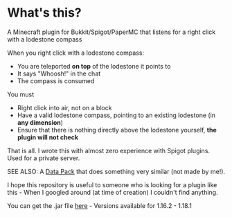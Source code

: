 # What's this?

A Minecraft plugin for Bukkit/Spigot/PaperMC that listens for a right click with a lodestone compass

When you right click with a lodestone compass:
- You are teleported **on top** of the lodestone it points to
- It says "Whoosh!" in the chat
- The compass is consumed

You must
- Right click into air, not on a block
- Have a valid lodestone compass, pointing to an existing lodestone (in **any dimension**)
- Ensure that there is nothing directly above the lodestone yourself, **the plugin will not check**

That is all. I wrote this with almost zero experience with Spigot plugins. Used for a private server.

SEE ALSO: A [Data Pack](https://github.com/NicolasBissig/Lodeport) that does something very similar (not made by me!). 

I hope this repository is useful to someone who is looking for a plugin like this - When I googled around (at time of creation) I couldn't find anything.

You can get the .jar file [here](https://github.com/percyqaz/LodestoneTeleport/releases/) - Versions available for 1.16.2 - 1.18.1
